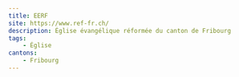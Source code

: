 ```yaml
---
title: EERF
site: https://www.ref-fr.ch/
description: Église évangélique réformée du canton de Fribourg
tags:
    - Église
cantons: 
    - Fribourg
---
```

